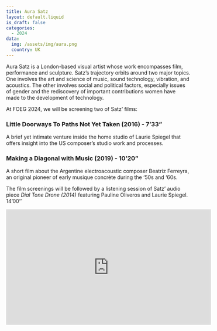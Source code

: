 ```yaml
---
title: Aura Satz
layout: default.liquid
is_draft: false
categories:
  - 2024
data:
  img: /assets/img/aura.png
  country: UK
---
```


Aura Satz is a London-based visual artist whose work encompasses film, performance and sculpture. Satz’s trajectory orbits around two major topics. One involves the art and science of music, sound technology, vibration, and acoustics. The other involves social and political factors, especially issues of gender and the rediscovery of important contributions women have made to the development of technology.

At FOEG 2024, we will be screening two of Satz’ films:

<h3>Little Doorways To Paths Not Yet Taken (2016) - 7’33”</h3>
<p>A brief yet intimate venture inside the home studio of Laurie Spiegel that offers insight into the US composer’s studio work and processes.</p>

<h3>Making a Diagonal with Music (2019) - 10’20”</h3>
<p>A short film about the Argentine electroacoustic composer Beatriz Ferreyra, an original pioneer of early musique concrète during the ‘50s and ‘60s.</p>

<p>The film screenings will be followed by a listening session of Satz’ audio piece <i>Dial Tone Drone (2014)</i> featuring Pauline Oliveros and Laurie Spiegel. 14’00’’</p>

<iframe width="560" height="315" src="https://www.youtube.com/embed/CmKMyphfEjs?si=0yiQpytd_8el5_uu" title="YouTube video player" frameborder="0" allow="accelerometer; autoplay; clipboard-write; encrypted-media; gyroscope; picture-in-picture; web-share" referrerpolicy="strict-origin-when-cross-origin" allowfullscreen></iframe>